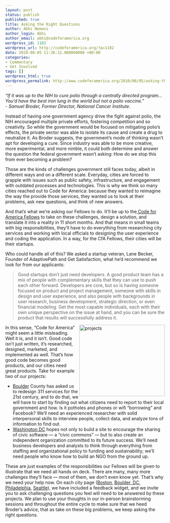 ```yaml
---
layout: post
status: publish
published: true
title: Asking the Right Questions
author: Abhi Nemani
author_login: Abhi
author_email: abhi@codeforamerica.org
wordpress_id: 1182
wordpress_url: http://codeforamerica.org/?p=1182
date: 2010-08-05 11:36:12.000000000 +00:00
categories:
- Commentary
- Get Involved
tags: []
wordpress_html: true
wordpress_permalink: http://www.codeforamerica.org/2010/08/05/asking-the-right-questions/
---
```


<p><em>“If it was up to the NIH to cure polio through a centrally directed program… You’d have the best iron lung in the world but not a polio vaccine.”<br/>
- Samuel Broder, Former Director, National Cancer Institute.</em></p>
<p>Instead of having one government agency drive the fight against polio, the NIH encouraged multiple private efforts, fostering competition and so creativity. So while the government would be focused on mitigating polio’s effects, the private sector was able to isolate its cause and create a drug to neutralize it. As Broder suggests, the government’s mode of thinking wasn’t apt for developing a cure. Since industry was able to be more creative, more experimental, and more nimble, it could both determine and answer the question the federal government wasn’t asking: How do we stop this from ever becoming a problem?</p>
<p>Those are the kinds of challenges government still faces today, albeit in different ways and on a different scale. Everyday, cities are forced to grapple with issues such as public safety, infrastructure, and engagement with outdated processes and technologies. This is why we think so many cities reached out to Code for America: because they wanted to reimagine the way the provide those services, they wanted us to look at their problems, ask new questions, and think of new answers.</p>
<p>And that’s what we’re asking our Fellows to do. It’ll be up to the<a href="http://codeforamerica.org/fellows"> Code for America Fellows</a> to take on these challenges, design a solution, and translate it into a reality in 11 short months. And that means in small teams with big responsibilities, they’ll have to do everything from researching city services and working with local officials to designing the user experience and coding the application. In a way, for the CfA Fellows, their cities will be their startups.</p>
<p>Who could handle all of this? We asked a startup veteran, Lane Becker, Founder of AdaptivePath and Get Satisfaction, what he’d recommend we look for from our applicants:</p>
<blockquote><p>Good startups don’t just need developers. A good product team has a mix of people with complementary skills that they can use to push each other forward. Developers are core, but so is having someone focused on product and project management, someone with skills in design and user experience, and also people with backgrounds in user research, business development, strategic direction, or even financial modeling. Get the most capable individuals, each with their own unique perspective on the issue at hand, and you can be sure the product that results will successfully address it.</p></blockquote>
<p><a href="http://codeforamerica.org/2011-cities-projects/"><img align="right" alt="projects" class="alignright size-full wp-image-1120" height="224" src="http://codeforamerica.org/wp-content/uploads/2010/07/projects.jpg" title="projects" width="270"/></a>In this sense, “Code for America” might seem a little misleading. Well it is, and it isn’t. Good code isn’t just written, it’s researched, designed, marketed, and implemented as well. That’s how good code becomes good products, and our cities need great products. Take for example two of our projects:</p>
<ul>
<li><a href="http://codeforamerica.org/Boulder">Boulder</a> County has asked us to redesign 311 services for the 21st century, and to do that, we will have to start by finding out what citizens need to report to their local government and how. Is it potholes and phones or wifi “borrowing” and Facebook? We’ll need an experienced researcher with solid interpersonal skills to interview people, collect data, and analyze tons of information to find out.</li>
<li><a href="http://codeforamerica.org/dc">Washington DC</a> hopes not only to build a site to encourage the sharing of civic software — a “civic commons” — but to also create an independent organization committed to its future success. We’ll need business developers and analysts to think through everything from staffing and organizational policy to funding and sustainability; we’ll need people who know how to build an NGO from the ground up.</li>
</ul>
<p>These are just examples of the responsibilities our Fellows will be given to illustrate that we need all hands on deck. There are many, many more challenges they’ll face — most of them, we don’t even know yet. That’s why we need your help now. On each city page (<a href="http://codeforamerica.org/Boston">Boston</a>, <a href="http://codeforamerica.org/Boulder">Boulder, </a><a href="http://codeforamerica.org/DC">DC</a>, <a href="http://codeforamerica.org/Philadelphia">Philadelphia,</a> <a href="http://codeforamerica.org/Seattle">Seattle</a>), we have included a feedback widget, and we invite you to ask challenging questions you feel will need to be answered by these projects. We plan to use your thoughts in our in-person brainstorming sessions and throughout the entire cycle to make sure that we heed Broder’s advice, that as take on these big problems, we keep asking the right questions.</p>
